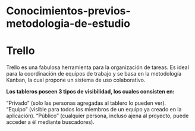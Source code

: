 # Conocimientos-previos-metodologia-de-estudio
 # Trello 
 
 Trello es una fabulosa herramienta para la organización de tareas.
 Es ideal para la coordinación de equipos de trabajo y se basa en la metodología Kanban, la cual propone un sistema de uso colaborativo.

 **Los tableros poseen 3 tipos de visibilidad, los cuales consisten en:**

“Privado” (solo las personas agregadas al tablero lo pueden ver).<br>
“Equipo” (visible para todos los miembros de un equipo ya creado en la aplicación).
“Público” (cualquier persona, incluso ajena al proyecto, puede acceder a él mediante buscadores).